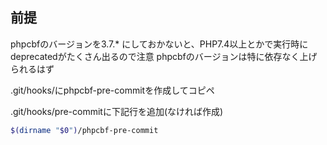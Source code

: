 ## 前提
phpcbfのバージョンを3.7.* にしておかないと、PHP7.4以上とかで実行時にdeprecatedがたくさん出るので注意
phpcbfのバージョンは特に依存なく上げられるはず

.git/hooks/にphpcbf-pre-commitを作成してコピペ

.git/hooks/pre-commitに下記行を追加(なければ作成)

```bash
$(dirname "$0")/phpcbf-pre-commit
```
